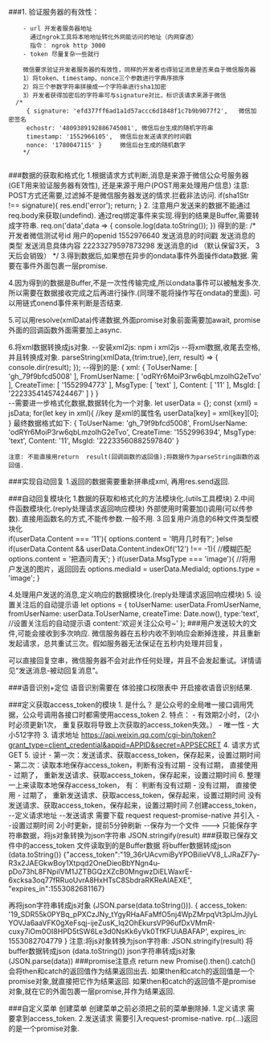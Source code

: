 ###1. 验证服务器的有效性：
```
    - url 开发者服务器地址
      通过ngrok工具将本地地址转化外网能访问的地址（内网穿透）
      指令： ngrok http 3000
    - token 尽量复杂一些就行
    
    微信要求验证开发者服务器的有效性，同样的开发者也得验证消息是否来自于微信服务器
    1）将token、timestamp、nonce三个参数进行字典序排序
    2）将三个参数字符串拼接成一个字符串进行sha1加密
    3）开发者获得加密后的字符串可与signature对比，标识该请求来源于微信
  /*
     { signature: 'efd377ff6ad1a1d57accc6d1848f1c7b9b9077f2',   微信加密签名
     echostr: '4809389192886745081', 微信后台生成的随机字符串
     timestamp: '1552966105',  微信后台发送请求的时间戳
     nonce: '1780047115' }     微信后台生成的随机数字
    */
 
 ```
 ###数据的获取和格式化
 1.根据请求方式判断,消息是来源于微信公众号服务器(GET用来验证服务器有效性),
   还是来源于用户(POST用来处理用户信息)
    注意: POST方式还需要,过滤掉不是微信服务器发送的情求.拦截非法访问.
         if(sha1Str !== signature){
           res.end('error');
           return;
         }
 2. 注意用户发送来的数据不能通过req.body来获取(undefind).
    通过req绑定事件来实现.得到的结果是Buffer,需要转成字符串.
    req.on('data',data => {
            console.log(data.toString());
    })
    得到的是:
     /*
      <xml>
      <ToUserName><![CDATA[gh_4fe7faab4d6c]]></ToUserName> 开发者微信测试号id
      <FromUserName><![CDATA[oAsoR1iP-_D3LZIwNCnK8BFotmJc]]></FromUserName>  用户的openid
      <CreateTime>1552976640</CreateTime> 发送消息的时间戳
      <MsgType><![CDATA[text]]></MsgType> 发送消息的类型
      <Content><![CDATA[222]]></Content>  发送消息具体内容
      <MsgId>22233279597873298</MsgId>    发送消息的id （默认保留3天， 3天后会销毁）
      </xml>
       */
 3.得到数据后,如果想在异步的ondata事件外面操作data数据.
    需要在事件外面包裹一层promise.
    
 4.因为得到的数据是Buffer,不是一次性传输完成,所以ondata事件可以被触发多次.
    所以需要在数据接收完成之后再进行操作.(同理不能将操作写在ondata的里面).
    可以用链式onend事件来判断是否结束.
    
 5.可以用resolve(xmlData)传递数据,外面promise对象前面需要加await,
        promise外面的回调函数外面需要加上async.
        
 6.将xml数据转换成js对象.
    --安装xml2js:   npm i xml2js
    --将xml数据,收尾去空格,并且转换成对象.
    parseString(xmlData,{trim:true},(err, result) => {
            console.dir(result);
          });
    --得到的是:
    { xml:
       { ToUserName: [ 'gh_79f9bfcd5008' ],
         FromUserName: [ 'odRYr6MoiP3rw6qbLmzolhG2eTvo' ],
         CreateTime: [ '1552994773' ],
         MsgType: [ 'text' ],
         Content: [ '11' ],
         MsgId: [ '22233541457424467' ] } }  
    --需要进一步格式化数据,数据转化为一个对象.
              let userData = {};
              const  {xml} = jsData;
              for(let key in xml){
                //key 是xml的属性名
                userData[key] = xml[key][0];
              }
       最终数据格式如下:
       { ToUserName: 'gh_79f9bfcd5008',
         FromUserName: 'odRYr6MoiP3rw6qbLmzolhG2eTvo',
         CreateTime: '1552996394',
         MsgType: 'text',
         Content: '11',
         MsgId: '22233560882597840' }

    注意: 不能直接用return  result(回调函数的返回值);将数据作为parseString函数的返回值.
       
 ###实现自动回复
    1.返回的数据需要重新拼串成xml, 再用res.send返回.
        
###自动回复模块化
  1.数据的获取和格式化的方法模块化.(utils工具模块)
  2.中间件函数模块化.(reply处理请求返回响应模块) 外部使用时需要加()调用(可以传参数).
         直接用函数名的方式,不能传参数.一般不用.
  3.回复用户消息的6种文件类型模块化  
                if(userData.Content === '11'){
                    options.content = '明月几时有?';
                }else if(userData.Content && userData.Content.indexOf('12') !== -1){
                    //模糊匹配
                    options.content = '把酒问青天';
                }
                if(userData.MsgType === 'image'){
                    //将用户发送的图片，返回回去
                    options.mediaId = userData.MediaId;
                    options.type = 'image';
                }

 4.处理用户发送的消息,定义响应的数据模块化.(reply处理请求返回响应模块) 
 5. 设置关注后的自动提示语
    let options = {
           toUserName: userData.FromUserName,
           fromUserName: userData.ToUserName,
           createTime: Date.now(),
           type:'text',
           //设置关注后的自动提示语
           content:'欢迎关注公众号~'
       };
###用户发送较大的文件,可能会接收到多次响应.
微信服务器在五秒内收不到响应会断掉连接，并且重新发起请求，总共重试三次。假如服务器无法保证在五秒内处理并回复，

可以直接回复空串，微信服务器不会对此作任何处理，并且不会发起重试。详情请见“发送消息-被动回复消息”。

###语音识别+定位
    语音识别需要在 体验接口权限表中 开启接收语音识别结果.

###定义获取access_token的模块
    1. 是什么？
      是公众号的全局唯一接口调用凭据，公众号调用各接口时都需使用access_token
    2. 特点：
      - 有效期2小时，（2小时必须更新1次， 重复获取将导致上次获取的access_token失效。）
      - 唯一性
      - 大小512字符
    3. 请求地址
      https://api.weixin.qq.com/cgi-bin/token?grant_type=client_credential&appid=APPID&secret=APPSECRET
    4. 请求方式 GET
    5. 设计
      - 第一次：发送请求、获取access_token，保存起来，设置过期时间
      - 第二次：读取本地保存access_token，判断有没有过期
        - 没有过期， 直接使用
        - 过期了， 重新发送请求、获取access_token，保存起来，设置过期时间
    6. 整理
       一上来读取本地保存access_token，
        有：
          判断有没有过期
            - 没有过期， 直接使用
            - 过期了， 重新发送请求、获取access_token，保存起来，设置过期时间
        没有
          发送请求、获取access_token，保存起来，设置过期时间
    7.创建access_token，
        --定义请求地址
        --发送请求
             需要下载 request request-promise-native 并引入
        --设置过期时间 2小时更新，提前5分钟刷新
        --保存为一个文件 ---> 只能保存字符串数据，将js对象转换为json字符串
                                JSON.stringify(result)
###获取已保存文件中的access_token  文件读取到的是Buffer数据
将buffer数据转成json (data.toString())
        {"access_token":"19_36rUAcvmiByYPOBilieVV8_LJRaZF7y-R3x2JAEGkwBoy1Xtpqd2OneDieoBbYNgn4u-pDo73hL8FNpiIVM1JZTBGQzXZcB0MngwzDiELWaxrE-6xcksa3oq77fRRuoUvrA8HxHTsC8SbdraRKReAIAEXE",
        "expires_in":1553082681167}

再将json字符串转成js对象 (JSON.parse(data.toString())).
        { access_token:
           '19_SDR55k0PYBq_pPXCzJNy_tYgyRHaAFaMfO5nj4WpZMrpqVt3plJmJjlyLYOVJa6aaVFK0gXeFsqj-ijeZusK_lq2OhEkursVP96ufDxVMmR-cuxy7iOm0OI8HPD5tSW6Le3d0NsKk6yVk0TfKFUiABAFAP',
          expires_in: 1553082704779 }
      注意:将js对象转换为json字符串:  JSON.stringify(result)
            将buffer数据转成json (data.toString())
            json字符串转成js对象 (JSON.parse(data))
###promise注意点
   return new Promise().then().catch()会将then和catch的返回值作为结果返回出去.
   如果then和catch的返回值是一个promise对象,就直接把它作为结果返回.
   如果then和catch的返回值不是promise对象,就在它的外面包裹一层promise,并作为结果返回.

###自定义菜单
   创建菜单   创建菜单之前必须把之前的菜单删除掉.
   1.定义请求  需要拿到access_token.
   2.发送请求  需要引入request-promise-native.  rp(...)返回的是一个promise对象.

